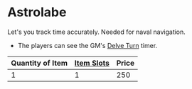 # Astrolabe

Let's you track time accurately. Needed for naval navigation.

- The players can see the GM's [Delve Turn](../../../../../Game%20Procedures/Turn.md#Delve%20Turn) timer.

| Quantity of Item | [Item Slots](../../../../../Player%20Characters/Derived%20Statistics/Item%20Slots.md) | Price |
| ---------------- | ------------------------------------------------------------------------------------- | ----- |
| 1                | 1                                                                                     | 250   |
